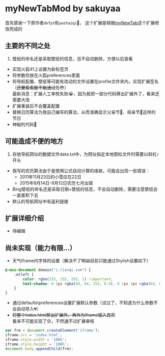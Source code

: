 # myNewTabMod by sakuyaa

首先感谢一下原作者`defpt`和`ywzhaiqi`:clap:，
这个扩展是根据[myNewTab](http://bbs.kafan.cn/thread-1759418-1-1.html)这个扩展修改而成的

## 主要的不同之处
1. 壁纸的命名还是采取壁纸的信息，且不自动删除，方便以后查看
* 实现火狐41上设置为新标签页
* 将参数存放在火狐preferences里面
* 将导航配置、壁纸等可能有改动的文件设置在profile文件夹内，实现扩展签名（~~还要看看能不能通过先~~:flushed:）  
	最新消息：扩展人工审核失败:sob:，因为我把一部分代码移出扩展外了，看来还需要大改
* 扩展重装后不会覆盖配置
* 替换日历算法为我自己编写的算法，从而准确显示父亲节:man:、母亲节:woman:这样的节日
* 神秘的代码:underage:

## 可能造成不便的地方
1. 存放导航网址的数据文件data.txt中，为网址指定本地图标文件时需要以斜杠`/`开头
* 我写的农历算法由于是使用公式自动计算的缘故，可能会出现一些错误：
	* 2011年11月23日的小雪应在22日
	* 2015年8月14日-9月12日农历七月出错
* Bing壁纸的命名还是采取日期+壁纸的信息，不会自动删除，需要注意壁纸会一直累积下去
* 默认的导航网址中有返利链接

## 扩展详细介绍
* 待编辑

## 尚未实现（能力有限…）
* 天气iframe内字体的设置（解决不了啊:scream:目前只能通过Stylish设置如下）
```css
@-moz-document domain("i.tianqi.com") {
	.wtleft {
		color: rgba(255, 255, 255, 1) !important;
		text-shadow: 0 1px rgba(64, 64, 255, 0.9), 0 1px 1px rgba(64, 64, 255, 0.9), 0 -1px 1px rgba(64, 64, 255, 0.9), 1px 0 1px rgba(64, 64, 255, 0.9), -1px 0 1px rgba(64, 64, 255, 0.9), 0 0 3px rgba(64, 64, 255, 0.9) !important;
	}
}
```
* 通过defaults\preferences设置扩展默认参数（试过了，不知道为什么参数不会自动导入:broken_heart:）
* ~~将整个index.html移出扩展外，再作为iframe插入首页~~  
	看来不可能实现了:worried:，不然通不过扩展审核
```javascript
var frm = document.createElement('iframe');
iframe.src = 'index.html';
iframe.style.width = '100%';
iframe.style.height = '100%';
document.body.appendChild(frm);
```
